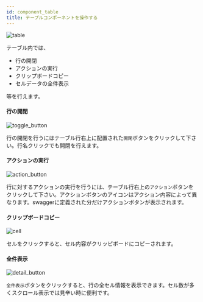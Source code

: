 ```yaml
---
id: component_table
title: テーブルコンポーネントを操作する
---
```


![table](table.png)

テーブル内では、

- 行の開閉
- アクションの実行
- クリップボードコピー
- セルデータの全件表示

等を行えます。

#### 行の開閉

![toggle_button](toggle_button.png)

行の開閉を行うにはテーブル行右上に配置された`開閉`ボタンをクリックして下さい。行名クリックでも開閉を行えます。

#### アクションの実行

![action_button](action_button.png)

行に対するアクションの実行を行うには、テーブル行右上の`アクション`ボタンをクリックして下さい。アクションボタンのアイコンはアクション内容によって異なります。swaggerに定義された分だけアクションボタンが表示されます。

#### クリップボードコピー

![cell](cell.png)

セルをクリックすると、セル内容がクリッピボードにコピーされます。

#### 全件表示

![detail_button](detail_button.png)

`全件表示`ボタンをクリックすると、行の全セル情報を表示できます。セル数が多くスクロール表示では見辛い時に便利です。

